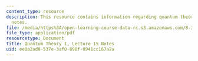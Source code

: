 ```yaml
---
content_type: resource
description: This resource contains information regarding quantum theory I, lecture
  notes.
file: /media/https%3A/open-learning-course-data-rc.s3.amazonaws.com/8-321-quantum-theory-i-fall-2017/ee0a2ad8537e3af0898f0941cc167a2a_MIT8_321F17_lec15.pdf
file_type: application/pdf
resourcetype: Document
title: Quantum Theory I, Lecture 15 Notes
uid: ee0a2ad8-537e-3af0-898f-0941cc167a2a
---
```

